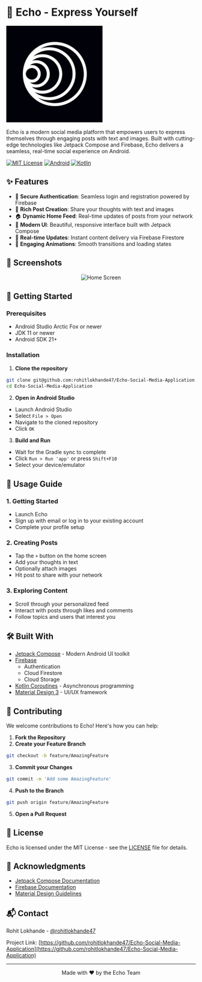 # 🌟 Echo - Express Yourself

![Echo Banner](pathlight-icon-filled-256.png)

Echo is a modern social media platform that empowers users to express themselves through engaging posts with text and images. Built with cutting-edge technologies like Jetpack Compose and Firebase, Echo delivers a seamless, real-time social experience on Android.

[![MIT License](https://img.shields.io/badge/License-MIT-green.svg)](https://choosealicense.com/licenses/mit/)
[![Android](https://img.shields.io/badge/Platform-Android-brightgreen.svg)](https://android.com)
[![Kotlin](https://img.shields.io/badge/Language-Kotlin-purple.svg)](https://kotlinlang.org)

## ✨ Features

- 🔐 **Secure Authentication**: Seamless login and registration powered by Firebase
- 📝 **Rich Post Creation**: Share your thoughts with text and images
- 🏠 **Dynamic Home Feed**: Real-time updates of posts from your network
- 🎨 **Modern UI**: Beautiful, responsive interface built with Jetpack Compose
- 🚀 **Real-time Updates**: Instant content delivery via Firebase Firestore
- 💫 **Engaging Animations**: Smooth transitions and loading states

## 📱 Screenshots

<p align="center">
  <img src="[screenshots/home_screen.png](https://github.com/user-attachments/assets/1477af03-075d-406c-9b30-ea0d8b880ab8)" width="200" alt="Home Screen"/>
</p>

## 🚀 Getting Started

### Prerequisites

- Android Studio Arctic Fox or newer
- JDK 11 or newer
- Android SDK 21+

### Installation

1. **Clone the repository**
```bash
git clone git@github.com:rohitlokhande47/Echo-Social-Media-Application.git
cd Echo-Social-Media-Application
```

2. **Open in Android Studio**
- Launch Android Studio
- Select `File > Open`
- Navigate to the cloned repository
- Click `OK`

3. **Build and Run**
- Wait for the Gradle sync to complete
- Click `Run > Run 'app'` or press `Shift+F10`
- Select your device/emulator

## 📱 Usage Guide

### 1. Getting Started
- Launch Echo
- Sign up with email or log in to your existing account
- Complete your profile setup

### 2. Creating Posts
- Tap the `+` button on the home screen
- Add your thoughts in text
- Optionally attach images
- Hit post to share with your network

### 3. Exploring Content
- Scroll through your personalized feed
- Interact with posts through likes and comments
- Follow topics and users that interest you

## 🛠️ Built With

- [Jetpack Compose](https://developer.android.com/jetpack/compose) - Modern Android UI toolkit
- [Firebase](https://firebase.google.com/)
  - Authentication
  - Cloud Firestore
  - Cloud Storage
- [Kotlin Coroutines](https://kotlinlang.org/docs/coroutines-overview.html) - Asynchronous programming
- [Material Design 3](https://m3.material.io/) - UI/UX framework

## 🤝 Contributing

We welcome contributions to Echo! Here's how you can help:

1. **Fork the Repository**
2. **Create your Feature Branch**
```bash
git checkout -b feature/AmazingFeature
```
3. **Commit your Changes**
```bash
git commit -m 'Add some AmazingFeature'
```
4. **Push to the Branch**
```bash
git push origin feature/AmazingFeature
```
5. **Open a Pull Request**

## 📄 License

Echo is licensed under the MIT License - see the [LICENSE](LICENSE) file for details.

## 👏 Acknowledgments

- [Jetpack Compose Documentation](https://developer.android.com/jetpack/compose)
- [Firebase Documentation](https://firebase.google.com/docs)
- [Material Design Guidelines](https://material.io/design)

## 📬 Contact

Rohit Lokhande - [@rohitlokhande47](https://github.com/rohitlokhande47)

Project Link: [https://github.com/rohitlokhande47/Echo-Social-Media-Application](https://github.com/rohitlokhande47/Echo-Social-Media-Application)

---

<p align="center">Made with ❤️ by the Echo Team</p>
